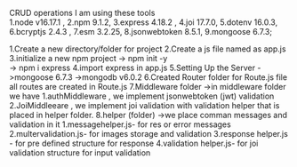 CRUD operations
I am using these tools  
1.node v16.17.1 ,
2.npm 9.1.2,
3.express 4.18.2 ,
4.joi 17.7.0,
5.dotenv 16.0.3,
6.bcryptjs 2.4.3 ,
7.esm 3.2.25,
8.jsonwebtoken 8.5.1,
9.mongoose 6.7.3;

1.Create a new directory/folder for project 
2.Create a js file named as app.js
3.initialize a new npm project
-> npm init -y  
-> npm i express
4.import express in app.js 
5.Setting Up the Server
->mongoose 6.7.3
->mongodb v6.0.2
6.Created Router folder for Route.js file
all routes are created in Route.js
7.Middleware folder
->in middleware folder we have 
1.authMiddleware , we implement jsonwebtoken (jwt) validation 
2.JoiMiddleeare , we implement joi validation with  validation helper that is placed in helper folder.
8.helper (folder) ->we place comman messages and validation in it 
1.messagehelper.js- for res or error messages
2.multervalidation.js- for images storage and validation
3.response helper.js - for pre defined structure for response 
4.validation helper.js- for joi validation structure for input validation 


